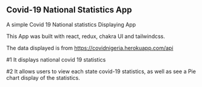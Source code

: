 ## Covid-19 National Statistics App

A simple Covid 19 National statistics Displaying App

This App was built with react, redux, chakra UI and tailwindcss.

The data displayed is from https://covidnigeria.herokuapp.com/api

#1 It displays national covid 19 statistics

#2 It allows users to view each state covid-19 statistics, as well as see a Pie chart display of the statistics.